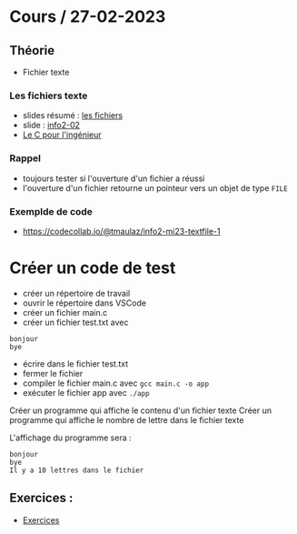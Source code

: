 # Cours / 27-02-2023

## Théorie 
- Fichier texte

### Les fichiers texte 
- slides résumé : [les fichiers](https://cyberlearn.hes-so.ch/pluginfile.php/4250754/mod_resource/content/0/fichiers2.pdf)
- slide : [info2-02](https://cyberlearn.hes-so.ch/pluginfile.php/4250752/mod_resource/content/0/INFO2.02%20-%20Le%20traitement%20de%20fichiers.pdf)
- [Le C pour l'ingénieur](https://heig-tin-info.github.io/handout/content/files.html#)

### Rappel
- toujours tester si l'ouverture d'un fichier a réussi
- l'ouverture d'un fichier retourne un pointeur vers un objet de type `FILE`

### Exemplde de code
- https://codecollab.io/@tmaulaz/info2-mi23-textfile-1

# Créer un code de test
- créer un répertoire de travail
- ouvrir le répertoire dans VSCode
- créer un fichier main.c
- créer un fichier test.txt avec 
```
bonjour
bye
```
- écrire dans le fichier test.txt
- fermer le fichier
- compiler le fichier main.c avec `gcc main.c -o app`
- exécuter le fichier app avec `./app`

Créer un programme qui affiche le contenu d'un fichier texte
Créer un programme qui affiche le nombre de lettre dans le fichier texte

L'affichage du programme sera :
```
bonjour
bye
Il y a 10 lettres dans le fichier
```


## Exercices :
- [Exercices](https://github.com/tony-maulaz/info2-exercices/blob/main/structure.md)

